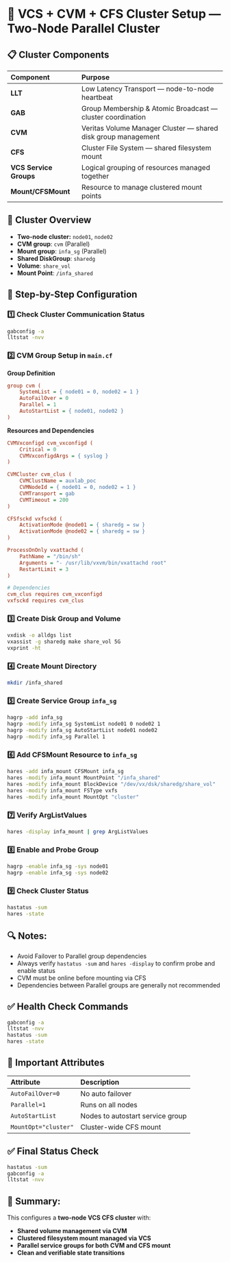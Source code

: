 
# 📑 VCS + CVM + CFS Cluster Setup — Two-Node Parallel Cluster

## 📋 Cluster Components

| Component | Purpose |
|:------------|:-------------|
| **LLT** | Low Latency Transport — node-to-node heartbeat |
| **GAB** | Group Membership & Atomic Broadcast — cluster coordination |
| **CVM** | Veritas Volume Manager Cluster — shared disk group management |
| **CFS** | Cluster File System — shared filesystem mount |
| **VCS Service Groups** | Logical grouping of resources managed together |
| **Mount/CFSMount** | Resource to manage clustered mount points |

## 📌 Cluster Overview

- **Two-node cluster:** `node01`, `node02`
- **CVM group**: `cvm` (Parallel)
- **Mount group**: `infa_sg` (Parallel)
- **Shared DiskGroup**: `sharedg`
- **Volume**: `share_vol`
- **Mount Point**: `/infa_shared`

## 📖 Step-by-Step Configuration

### 1️⃣ Check Cluster Communication Status
```bash
gabconfig -a
lltstat -nvv
```

### 2️⃣ CVM Group Setup in `main.cf`

**Group Definition**
```cfg
group cvm (
    SystemList = { node01 = 0, node02 = 1 }
    AutoFailOver = 0
    Parallel = 1
    AutoStartList = { node01, node02 }
)
```

**Resources and Dependencies**
```cfg
CVMVxconfigd cvm_vxconfigd (
    Critical = 0
    CVMVxconfigdArgs = { syslog }
)

CVMCluster cvm_clus (
    CVMClustName = auxlab_poc
    CVMNodeId = { node01 = 0, node02 = 1 }
    CVMTransport = gab
    CVMTimeout = 200
)

CFSfsckd vxfsckd (
    ActivationMode @node01 = { sharedg = sw }
    ActivationMode @node02 = { sharedg = sw }
)

ProcessOnOnly vxattachd (
    PathName = "/bin/sh"
    Arguments = "- /usr/lib/vxvm/bin/vxattachd root"
    RestartLimit = 3
)

# Dependencies
cvm_clus requires cvm_vxconfigd
vxfsckd requires cvm_clus
```

### 3️⃣ Create Disk Group and Volume
```bash
vxdisk -o alldgs list
vxassist -g sharedg make share_vol 5G
vxprint -ht
```

### 4️⃣ Create Mount Directory
```bash
mkdir /infa_shared
```

### 5️⃣ Create Service Group `infa_sg`
```bash
hagrp -add infa_sg
hagrp -modify infa_sg SystemList node01 0 node02 1
hagrp -modify infa_sg AutoStartList node01 node02
hagrp -modify infa_sg Parallel 1
```

### 6️⃣ Add CFSMount Resource to `infa_sg`
```bash
hares -add infa_mount CFSMount infa_sg
hares -modify infa_mount MountPoint "/infa_shared"
hares -modify infa_mount BlockDevice "/dev/vx/dsk/sharedg/share_vol"
hares -modify infa_mount FSType vxfs
hares -modify infa_mount MountOpt "cluster"
```

### 7️⃣ Verify ArgListValues
```bash
hares -display infa_mount | grep ArgListValues
```

### 8️⃣ Enable and Probe Group
```bash
hagrp -enable infa_sg -sys node01
hagrp -enable infa_sg -sys node02
```

### 9️⃣ Check Cluster Status
```bash
hastatus -sum
hares -state
```

## 🔍 Notes:
- Avoid Failover to Parallel group dependencies
- Always verify `hastatus -sum` and `hares -display` to confirm probe and enable status
- CVM must be online before mounting via CFS
- Dependencies between Parallel groups are generally not recommended

## ✅ Health Check Commands
```bash
gabconfig -a
lltstat -nvv
hastatus -sum
hares -state
```

## 📌 Important Attributes

| Attribute            | Description |
|:--------------------|:-------------|
| `AutoFailOver=0`      | No auto failover |
| `Parallel=1`          | Runs on all nodes |
| `AutoStartList`       | Nodes to autostart service group |
| `MountOpt="cluster"`  | Cluster-wide CFS mount |

## ✅ Final Status Check
```bash
hastatus -sum
gabconfig -a
lltstat -nvv
```

## 📖 Summary:
This configures a **two-node VCS CFS cluster** with:
- **Shared volume management via CVM**
- **Clustered filesystem mount managed via VCS**
- **Parallel service groups for both CVM and CFS mount**
- **Clean and verifiable state transitions**
